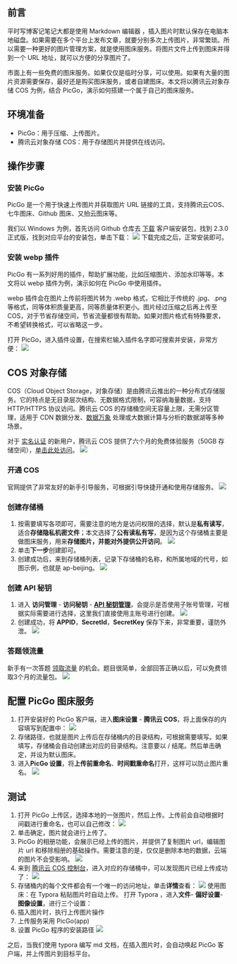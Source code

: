 ## 前言
平时写博客记笔记大都是使用 Markdown 编辑器 ，插入图片时默认保存在电脑本地磁盘。如果需要在多个平台上发布文章，就要分别多次上传图片，非常繁琐。所以需要一种更好的图片管理方案，就是使用图床服务。将图片文件上传到图床并得到一个 URL 地址，就可以方便的分享图片了。

市面上有一些免费的图床服务。如果仅仅是临时分享，可以使用。如果有大量的图片资源需要保存，最好还是购买图床服务，或者自建图床。本文将以腾讯云对象存储 COS 为例，结合 PicGo，演示如何搭建一个属于自己的图床服务。

## 环境准备
- PicGo：用于压缩、上传图片。
- 腾讯云对象存储 COS：用于存储图片并提供在线访问。

## 操作步骤
### 安装 PicGo
PicGo 是一个用于快速上传图片并获取图片 URL 链接的工具，支持腾讯云COS、七牛图床、Github 图床、又拍云图床等。

我们以 Windows 为例，首先访问 Github 仓库去 [下载](https://github.com/Molunerfinn/PicGo/releases) 客户端安装包，找到 2.3.0 正式版，找到对应平台的安装包，单击下载：
![](https://qcloudimg.tencent-cloud.cn/raw/0055fd83ed41dbc2880cf8f7e0de9ae8.jfif)
下载完成之后，正常安装即可。 

### 安装 webp 插件
PicGo 有一系列好用的插件，帮助扩展功能，比如压缩图片、添加水印等等。本文将以 webp 插件为例，演示如何在 PicGo 中使用插件。

webp 插件会在图片上传前将图片转为 .webp 格式，它相比于传统的 .jpg、.png 等格式，同等体积质量更高，同等质量体积更小。图片经过压缩之后再上传至 COS，对于节省存储空间，节省流量都很有帮助。如果对图片格式有特殊要求，不希望转换格式，可以省略这一步。

打开 PicGo，进入插件设置，在搜索栏输入插件名字即可搜索并安装，非常方便：
![](https://qcloudimg.tencent-cloud.cn/raw/f8b7b3956b4d61fbcde451a899c3e04d.jfif)

## COS 对象存储
COS（Cloud Object Storage，对象存储）是由腾讯云推出的一种分布式存储服务。它的特点是无目录层次结构、无数据格式限制，可容纳海量数据，支持 HTTP/HTTPS 协议访问。腾讯云 COS 的存储桶空间无容量上限，无需分区管理，适用于 CDN 数据分发、[数据万象](https://cloud.tencent.com/product/ci?from=10680) 处理或大数据计算与分析的数据湖等多种场景。

对于 [实名认证](https://cloud.tencent.com/solution/face-recognition?from=10680) 的新用户，腾讯云 COS 提供了六个月的免费体验服务（50GB 存储空间），[单击此处访问](https://cloud.tencent.com/act/free?from=10680)。
![](https://qcloudimg.tencent-cloud.cn/raw/15751362b0e98d8e7fd10300afba81be.jfif)


### 开通 COS
官网提供了非常友好的新手引导服务，可根据引导快捷开通和使用存储服务。
![](https://qcloudimg.tencent-cloud.cn/raw/fcfcc1c5b3e955ed431591365b9d33d1.jfif)
### 创建存储桶
1. 按需要填写各项即可，需要注意的地方是访问权限的选择，默认是**私有读写**，适合**存储隐私机密文件**；本文选择了**公有读私有写**，是因为这个存储桶主要是做图床服务，用来**存储图片，并能对外提供公开访问**。
![](https://qcloudimg.tencent-cloud.cn/raw/7938b0bfd221b3a88fb4640a7fd06387.jfif)
2. 单击**下一步**创建即可。
3. 创建成功后，来到存储桶列表，记录下存储桶的名称，和所属地域的代号，如图示例，也就是 ap-beijing。
![](https://qcloudimg.tencent-cloud.cn/raw/61a91029c34f2e222903ab063570fbee.jfif)

### 创建 API 秘钥
1. 进入 **访问管理** - **访问秘钥** - [**API 秘钥管理**](https://console.cloud.tencent.com/cam/capi)，会提示是否使用子账号管理，可根据实际需要进行选择，这里我们直接使用主账号进行创建。
![](https://qcloudimg.tencent-cloud.cn/raw/ed5a357845ffbc36919919ee3ba4ba2a.jfif)
2. 创建成功，将 **APPID**，**SecretId**，**SecretKey** 保存下来，非常重要，谨防外泄。
![](https://qcloudimg.tencent-cloud.cn/raw/2028b6934b743d007b781e1df51fb386.jfif)
### 答题领流量
新手有一次答题 [领取流量](https://console.cloud.tencent.com/cos) 的机会。题目很简单，全部回答正确以后，可以免费领取3个月的流量包。
![](https://qcloudimg.tencent-cloud.cn/raw/3962bf73ccc45e08c9b66a7257d1dbd0.jfif)

## 配置 PicGo 图床服务
1. 打开安装好的 PicGo 客户端，进入**图床设置** - **腾讯云 COS**，将上面保存的内容填写到配置中：
![](https://qcloudimg.tencent-cloud.cn/raw/24357488e9042eab84699e4085779176.jfif)
2. 存储路径，也就是图片上传后在存储桶内的目录结构，可根据需要填写。如果填写，存储桶会自动创建出对应的目录结构。注意要以 / 结尾。然后单击确定，并设为默认图床。
3. 进入**PicGo 设置**，将**上传前重命名**、**时间戳重命名**打开，这样可以防止图片重名。
![](https://qcloudimg.tencent-cloud.cn/raw/240e185c08ee5cd83b91bf5fa630d393.jfif)

## 测试
1. 打开 PicGo 上传区，选择本地的一张图片，然后上传。上传前会自动根据时间戳进行重命名，也可以自己修改：
![](https://qcloudimg.tencent-cloud.cn/raw/42b703bce00f7372e09f245dd095b024.jfif)
2. 单击确定，图片就会进行上传了。
3. PicGo 的相册功能，会展示已经上传的图片，并提供了复制图片 url，编辑图片 url 和移除相册的基础操作。需要注意的是，仅仅是删除本地的数据，云端的图片不会受影响。
![](https://qcloudimg.tencent-cloud.cn/raw/ebb42a8dc7749cc1afb31337685ddbdc.jfif)
4. 来到 [腾讯云 COS 控制台](https://console.cloud.tencent.com/cos5)，进入对应的存储桶中，可以发现图片已经上传成功了：
![](https://qcloudimg.tencent-cloud.cn/raw/80b8da463adfb89ccae1ba5f0f43b38d.jfif)
5. 存储桶内的每个文件都会有一个唯一的访问地址，单击**详情**查看：
![](https://qcloudimg.tencent-cloud.cn/raw/6bd850708beb5bb1a15b0ab682a2d662.png)
使用图床：在 Typora 粘贴图片时自动上传。
打开 Typora ，进入**文件**- **偏好设置**- **图像设置**，进行三个设置：
 1. 插入图片时，执行上传图片操作
 2. 上传服务采用 PicGo(app)
 3. 设置 PicGo 程序的安装路径
![](https://qcloudimg.tencent-cloud.cn/raw/b5083516ccfe46410c188fa3bdd91c25.jfif)

之后，当我们使用 typora 编写 md 文档，在插入图片时，会自动唤起 PicGo 客户端，并上传图片到目标平台。
